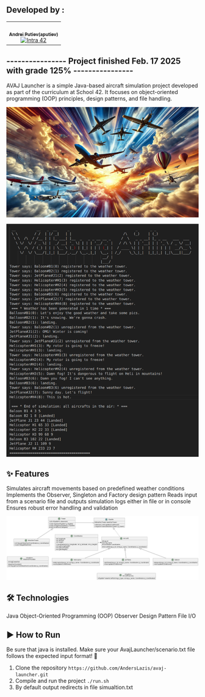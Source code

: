 


[project-shield]:https://img.shields.io/badge/Project%20passed-not-yet25-green

## Developed by :

<!-- ALL-CONTRIBUTORS-LIST:START - Do not remove or modify this section -->
<!-- prettier-ignore-start -->
<!-- markdownlint-disable -->
<table>
  <tr>    
    <td align="center"><a href="https://github.com/AndersLazis/"><img src="https://avatars.githubusercontent.com/u/130859506?v=4" width="100px;" alt=""/><br /><sub><b>Andrei Putiev(aputiev)</b></sub></a><br /><a href="https://profile.intra.42.fr/users/aputiev" title="Intra 42"><img src="https://img.shields.io/badge/Wolfsburg-FFFFFF?style=plastic&logo=42&logoColor=000000" alt="Intra 42"/></a></td>   
  </tr>
</table>
<!-- markdownlint-restore -->
<!-- prettier-ignore-end -->
<!-- ALL-CONTRIBUTORS-LIST:END -->

## ---------------- Project finished Feb. 17 2025 with grade 125% ----------------


AVAJ Launcher is a simple Java-based aircraft simulation project developed as part of the curriculum at School 42. It focuses on object-oriented programming (OOP) principles, design patterns, and file handling.

<p align="center">
  <img src="https://github.com/AndersLazis/AndersLazis/blob/main/assets/covers/Screenshot%20from%202025-02-08%2015-59-47.png" alt="avaj 42 project cover"/>
</p>

<p align="center">
  <img src="https://github.com/AndersLazis/avaj-launcher/blob/main/Docs/Screenshot%20from%202025-02-17%2017-03-30.png" 
</p>

## ✨ Features

Simulates aircraft movements based on predefined weather conditions 
Implements the Observer, Singleton and Factory design pattern
Reads input from a scenario file and outputs simulation logs either in file or in console
Ensures robust error handling and validation

<p align="center">
  <img src="https://github.com/AndersLazis/avaj-launcher/blob/main/AvajLauncher/avaj_uml.png" alt="avaj 42 project cover"/>
</p>

## 🛠️ Technologies

Java
Object-Oriented Programming (OOP)
Observer Design Pattern
File I/O

## ▶️ How to Run

Be sure that java is installed.
Make sure your AvajLauncher/scenario.txt file follows the expected input format! 🚀
1. Clone the repository
```https://github.com/AndersLazis/avaj-launcher.git```
2. Compile and run the project
```./run.sh```
3. By default output redirects in file simualtion.txt

